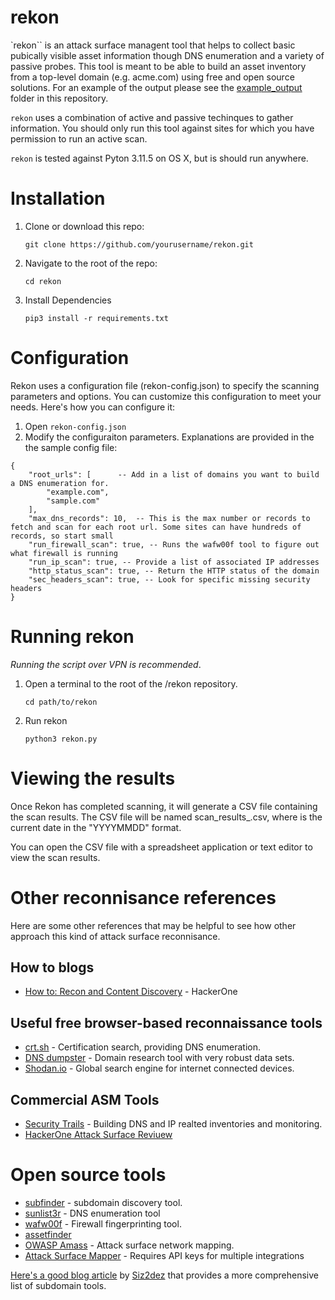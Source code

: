 # rekon
`rekon`` is an attack surface managent tool that helps to collect basic pubically visible asset information though DNS enumeration and a variety of passive probes. This tool is meant to be able to build an asset inventory from a top-level domain (e.g. acme.com) using free and open source solutions. For an example of the output please see the [example_output](./example_output/) folder in this repository.
 
`rekon` uses a combination of active and passive techinques to gather information. You should only run this tool against sites for which you have permission to run an active scan.

`rekon` is tested against Pyton 3.11.5 on OS X, but is should run anywhere.

# Installation

1. Clone or download this repo:
    
    `git clone https://github.com/yourusername/rekon.git`

1. Navigate to the root of the repo:

    `cd rekon`

1. Install Dependencies

    `pip3 install -r requirements.txt`

# Configuration

Rekon uses a configuration file (rekon-config.json) to specify the scanning parameters and options. You can customize this configuration to meet your needs. Here's how you can configure it:

1. Open `rekon-config.json`
1. Modify the  configuraiton parameters. Explanations are provided in the the sample config file:

```
{
    "root_urls": [      -- Add in a list of domains you want to build a DNS enumeration for.
        "example.com",
        "sample.com"
    ],
    "max_dns_records": 10,  -- This is the max number or records to fetch and scan for each root url. Some sites can have hundreds of records, so start small
    "run_firewall_scan": true, -- Runs the wafw00f tool to figure out what firewall is running
    "run_ip_scan": true, -- Provide a list of associated IP addresses
    "http_status_scan": true, -- Return the HTTP status of the domain
    "sec_headers_scan": true, -- Look for specific missing security headers
}
```

# Running rekon

_Running the script over VPN is recommended_.

1. Open a terminal to the root of the /rekon repository.

    `cd path/to/rekon`

1. Run rekon

    `python3 rekon.py`

# Viewing the results

Once Rekon has completed scanning, it will generate a CSV file containing the scan results. The CSV file will be named scan_results_<date>.csv, where <date> is the current date in the "YYYYMMDD" format.

You can open the CSV file with a spreadsheet application or text editor to view the scan results.

# Other reconnisance references

Here are some other references that may be helpful to see how other approach this kind of attack surface reconnisance. 

## How to blogs

* [How to: Recon and Content Discovery](https://www.hackerone.com/ethical-hacker/how-recon-and-content-discovery) - HackerOne


## Useful free browser-based reconnaissance tools

* [crt.sh](https://crt.sh/) -  Certification search, providing DNS enumeration.
* [DNS dumpster](https://dnsdumpster.com/) - Domain research tool with very robust data sets.
* [Shodan.io](https://www.shodan.io/) - Global search engine for internet connected devices.

## Commercial ASM Tools

* [Security Trails](https://securitytrails.com/) - Building DNS and IP realted inventories and monitoring.
* [HackerOne Attack Surface Reviuew](https://www.hackerone.com/attack-surface-review)

# Open source tools

* [subfinder](https://github.com/projectdiscovery/subfinder) - subdomain discovery tool.
* [sunlist3r](https://github.com/aboul3la/Sublist3r) - DNS enumeration tool
* [wafw00f](https://github.com/EnableSecurity/wafw00f) - Firewall fingerprinting tool.
* [assetfinder](https://github.com/tomnomnom/assetfinder)
* [OWASP Amass](https://github.com/owasp-amass/amass) - Attack surface network mapping.
* [Attack Surface Mapper](https://github.com/superhedgy/AttackSurfaceMapper) - Requires API keys for multiple integrations

[Here's a good blog article](https://blog.yeswehack.com/yeswerhackers/subdomains-tools-review-full-detailed-comparison/) by [Siz2dez](https://twitter.com/Six2dez1) that provides a more comprehensive list of subdomain tools.